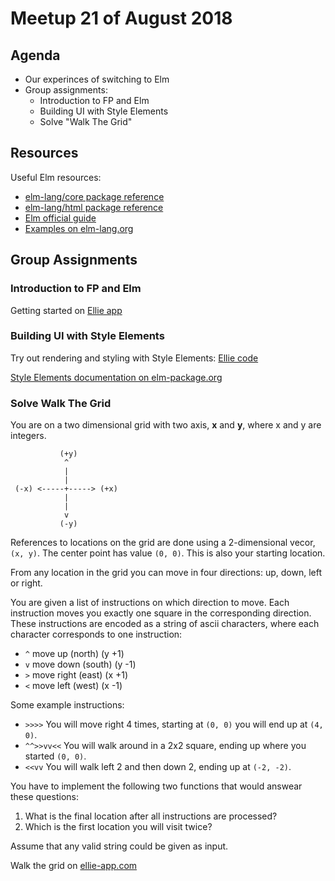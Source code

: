 # Meetup 21 of August 2018

## Agenda

- Our experinces of switching to Elm
- Group assignments:
    * Introduction to FP and Elm
    * Building UI with Style Elements
    * Solve "Walk The Grid"

## Resources

Useful Elm resources:

- [elm-lang/core package reference](https://package.elm-lang.org/packages/elm-lang/core/5.1.1)
- [elm-lang/html package reference](https://package.elm-lang.org/packages/elm-lang/html/2.0.0/Html)
- [Elm official guide](https://guide.elm-lang.org/)
- [Examples on elm-lang.org](http://elm-lang.org/examples)


## Group Assignments

### Introduction to FP and Elm

Getting started on [Ellie app](https://ellie-app.com/375njwssZCra1)


### Building UI with Style Elements

Try out rendering and styling with Style Elements: [Ellie code](https://ellie-app.com/36Rh75CJqDPa1)

[Style Elements documentation on elm-package.org](https://package.elm-lang.org/packages/mdgriffith/stylish-elephants/6.0.2/Element)


### Solve Walk The Grid

You are on a two dimensional grid with two axis, **x** and **y**, where
x and y are integers.

```
           (+y)
            ^
            |
            |
 (-x) <-----+-----> (+x)
            |
            |
            v
           (-y)
```

References to locations on the grid are done using a 2-dimensional vecor, `(x, y)`.
The center point has value `(0, 0)`. This is also your starting
location.

From any location in the grid you can move in four directions:
up, down, left or right.

You are given a list of instructions on which direction to move.
Each instruction moves you exactly one square in the
corresponding direction. These instructions are encoded as a string
of ascii characters, where each character corresponds to one
instruction:

* `^` move up (north) (y +1)
* `v` move down (south) (y -1)
* `>` move right (east) (x +1)
* `<` move left (west) (x -1)

Some example instructions:

* `>>>>` You will move right 4 times, starting at `(0, 0)` you will end up at `(4, 0)`.
* `^^>>vv<<` You will walk around in a 2x2 square, ending up where you started `(0, 0)`.
* `<<vv` You will walk left 2 and then down 2, ending up at `(-2, -2)`.

You have to implement the following two functions that would answear
these questions:

1. What is the final location after all instructions
   are processed?
2. Which is the first location you will visit twice?

Assume that any valid string could be given as input.

Walk the grid on [ellie-app.com](https://ellie-app.com/LkgBcvYHWMa1)
